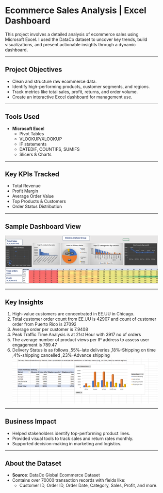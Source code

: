 #  Ecommerce Sales Analysis | Excel Dashboard

This project involves a detailed analysis of ecommerce sales using Microsoft Excel. I used the DataCo dataset to uncover key trends, build visualizations, and present actionable insights through a dynamic dashboard.

---

##  Project Objectives

- Clean and structure raw ecommerce data.
- Identify high-performing products, customer segments, and regions.
- Track metrics like total sales, profit, returns, and order volume.
- Create an interactive Excel dashboard for management use.

---

##  Tools Used

- **Microsoft Excel**
  - Pivot Tables
  - VLOOKUP/XLOOKUP
  - IF statements
  - DATEDIF, COUNTIFS, SUMIFS
  - Slicers & Charts

---

##  Key KPIs Tracked

- Total Revenue
- Profit Margin
- Average Order Value
- Top Products & Customers
- Order Status Distribution

---

## Sample Dashboard View

![Dashboard Screenshot](https://github.com/Shankar0002/Ecommerce_Analysis_DataCo_Group_Excel/blob/main/excel.png?raw=true)

---

## Key Insights

1. High-value customers are concentrated in EE.UU in Chicago.
2. Total customer order count from EE.UU is 42907 and count of customer order from Puerto Rico is 27092
3. Average order per customer is 7.9408
4. Peak Traffic Time Analysis is at 21st Hour  with 3917 no of orders
5.  The average number of product views per IP address to assess user engagement is 789.47
6.  Delivery Status is as follows ,55%-late deliveries ,18%-Shipping on time ,4%-shipping cancelled ,23%-Advance shipping
   ![Dashboard Screenshot](https://github.com/Shankar0002/Ecommerce_Analysis_DataCo_Group_Excel/blob/main/delivery_status.png?raw=true)

   

---

##  Business Impact

- Helped stakeholders identify top-performing product lines.
- Provided visual tools to track sales and return rates monthly.
- Supported decision-making in marketing and logistics.

---

##  About the Dataset

- **Source**: DataCo Global Ecommerce Dataset
- Contains over 70000 transaction records with fields like:
  - Customer ID, Order ID, Order Date, Category, Sales, Profit, and more.



